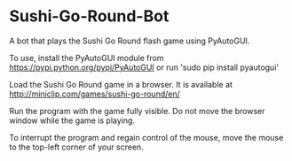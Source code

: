 # Sushi-Go-Round-Bot
A bot that plays the Sushi Go Round flash game using PyAutoGUI.

To use, install the PyAutoGUI module from https://pypi.python.org/pypi/PyAutoGUI or run 'sudo pip install pyautogui'

Load the Sushi Go Round game in a browser. It is available at http://miniclip.com/games/sushi-go-round/en/

Run the program with the game fully visible. Do not move the browser window while the game is playing.

To interrupt the program and regain control of the mouse, move the mouse to the top-left corner of your screen.
